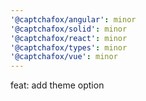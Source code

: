 ```yaml
---
'@captchafox/angular': minor
'@captchafox/solid': minor
'@captchafox/react': minor
'@captchafox/types': minor
'@captchafox/vue': minor
---
```


feat: add theme option
